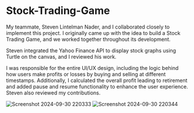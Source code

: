 # Stock-Trading-Game
My teammate, Steven Lintelman Nader, and I collaborated closely to implement this project. I originally came up with the idea to build a Stock Trading Game, and we worked together throughout its development.

Steven integrated the Yahoo Finance API to display stock graphs using Turtle on the canvas, and I reviewed his work. 

I was responsible for the entire UI/UX design, including the logic behind how users make profits or losses by buying and selling at different timestamps.
Additionally, I calculated the overall profit leading to retirement and added pause and resume functionality to enhance the user experience. 
Steven also reviewed my contributions.

![Screenshot 2024-09-30 220333](https://github.com/user-attachments/assets/1a72b155-2f1c-4e08-81f4-774adb1adfef)
![Screenshot 2024-09-30 220344](https://github.com/user-attachments/assets/8f6a9259-8e7b-4c82-b0d5-ae1cb95b43d3)
